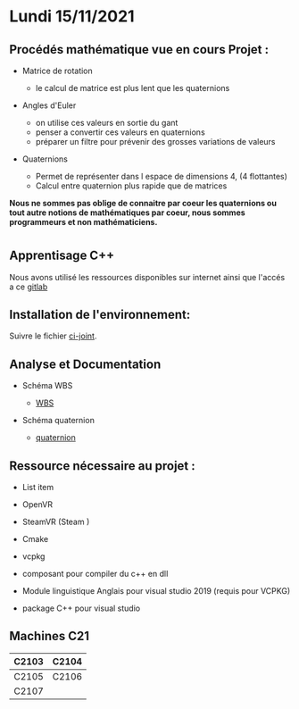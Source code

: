 # Lundi 15/11/2021


## Procédés mathématique vue en cours Projet :


* Matrice de rotation
	- le calcul de matrice est plus lent que les quaternions


* Angles d'Euler
	- on utilise ces valeurs en sortie du gant
	- penser a convertir ces valeurs en quaternions
	- préparer un filtre pour prévenir des grosses variations de valeurs

* Quaternions
	- Permet de représenter dans l espace de dimensions 4, (4 flottantes)
	- Calcul entre quaternion plus rapide que de matrices


**Nous ne sommes pas oblige de connaitre par coeur les quaternions ou tout autre notions de mathématiques par coeur, nous sommes programmeurs et non mathématiciens.**

  
  

#

  

## Apprentisage C++

Nous avons utilisé les ressources disponibles sur internet ainsi que l'accés a ce [gitlab](https://gitlab.iut-clermont.uca.fr/canada-2021/2021-canada)

  
## Installation de l'environnement:

Suivre le fichier [ci-joint](https://gitlab.iut-clermont.uca.fr/elleguehen/domocap/-/blob/semaine2/docs/Setup%20environnement%20de%20développement/setup.md).

## Analyse et Documentation

 - Schéma WBS
	 - [WBS](https://gitlab.iut-clermont.uca.fr/elleguehen/domocap/-/blob/semaine2/docs/Comptes%20rendu/sem2/DoMoCap_WBS.jpeg)

  - Schéma quaternion
	 - [quaternion](https://gitlab.iut-clermont.uca.fr/elleguehen/domocap/-/blob/semaine2/docs/Comptes%20rendu/sem2/quaternions.jpg)

 

## Ressource nécessaire au projet :

 - List item

 - OpenVR

 - SteamVR (Steam )

 - Cmake

 - vcpkg
 
 - composant pour compiler du c++ en dll

 - Module linguistique Anglais pour visual studio 2019 (requis pour VCPKG)

 - package C++ pour visual studio

  

## Machines C21

|C2103|C2104|
|--|--|
| C2105 | C2106 |
|C2107|
